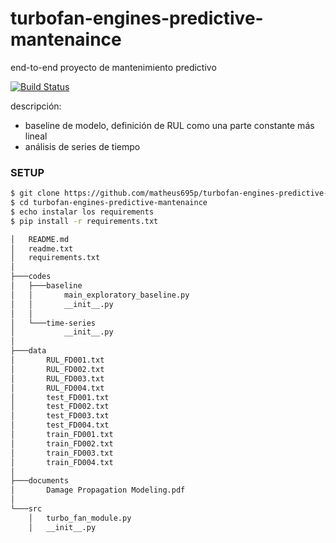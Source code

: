 # turbofan-engines-predictive-mantenaince
end-to-end proyecto de mantenimiento predictivo

[![Build Status](https://travis-ci.org/joemccann/dillinger.svg?branch=master)](https://travis-ci.org/joemccann/dillinger)

descripción:
  - baseline de modelo, definición de RUL como una parte constante más lineal
  - análisis de series de tiempo
 
  
### SETUP 

```sh
$ git clone https://github.com/matheus695p/turbofan-engines-predictive-mantenaince.git
$ cd turbofan-engines-predictive-mantenaince
$ echo instalar los requirements
$ pip install -r requirements.txt
```

```sh
│   README.md
│   readme.txt
│   requirements.txt
│
├───codes
│   ├───baseline
│   │       main_exploratory_baseline.py
│   │       __init__.py
│   │
│   └───time-series
│           __init__.py
│
├───data
│       RUL_FD001.txt
│       RUL_FD002.txt
│       RUL_FD003.txt
│       RUL_FD004.txt
│       test_FD001.txt
│       test_FD002.txt
│       test_FD003.txt
│       test_FD004.txt
│       train_FD001.txt
│       train_FD002.txt
│       train_FD003.txt
│       train_FD004.txt
│
├───documents
│       Damage Propagation Modeling.pdf
│
└───src
    │   turbo_fan_module.py
    │   __init__.py

```
